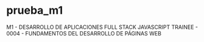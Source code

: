# prueba_m1
M1 - DESARROLLO DE APLICACIONES FULL STACK JAVASCRIPT TRAINEE - 0004 - FUNDAMENTOS DEL DESARROLLO DE PÁGINAS WEB
